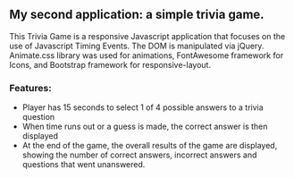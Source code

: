## My second application: a simple trivia game.

This Trivia Game is a responsive Javascript application that focuses on the use of Javascript Timing Events.  The DOM is manipulated via jQuery.  Animate.css library was used for animations, FontAwesome framework for Icons, and Bootstrap framework for responsive-layout. 

 ### Features:
 * Player has 15 seconds to select 1 of 4 possible answers to a trivia question
 * When time runs out or a guess is made, the correct answer is then displayed
 * At the end of the game, the overall results of the game are displayed, showing the number of correct answers, incorrect answers and questions that went unanswered.